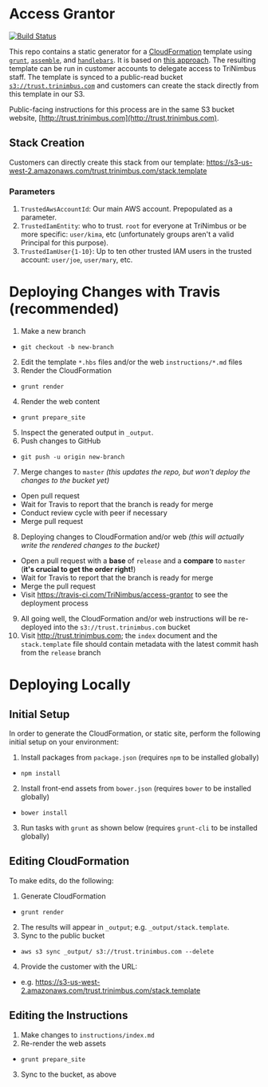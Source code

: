 # Access Grantor

[![Build Status](https://travis-ci.com/TriNimbus/access-grantor.svg?token=qUgWaG44GiU7kPHZFG3v&branch=master)](https://travis-ci.com/TriNimbus/access-grantor)

This repo contains a static generator for a [CloudFormation][cf] template using [`grunt`][grunt], [`assemble`][ass], and [`handlebars`][hb]. It is based on [this approach][post]. The resulting template can be run in customer accounts to delegate access to TriNimbus staff. The template is synced to a public-read bucket [`s3://trust.trinimbus.com`][template] and customers can create the stack directly from this template in our S3.

Public-facing instructions for this process are in the same S3 bucket website, [http://trust.trinimbus.com](http://trust.trinimbus.com).

## Stack Creation
Customers can directly create this stack from our template: https://s3-us-west-2.amazonaws.com/trust.trinimbus.com/stack.template

### Parameters
1. `TrustedAwsAccountId`: Our main AWS account. Prepopulated as a parameter.
2. `TrustedIamEntity`: who to trust. `root` for everyone at TriNimbus or be more specific: `user/kima`, etc (unfortunately groups aren't a valid Principal for this purpose).
3. `TrustedIamUser{1-10}`: Up to ten other trusted IAM users in the trusted account: `user/joe`, `user/mary`, etc.

# Deploying Changes with Travis (recommended)

1. Make a new branch
  * `git checkout -b new-branch` 
2. Edit the template `*.hbs` files and/or the web `instructions/*.md` files 
3. Render the CloudFormation
  * `grunt render`
4. Render the web content
  * `grunt prepare_site`
5. Inspect the generated output in `_output`.
6. Push changes to GitHub
  * `git push -u origin new-branch`
7. Merge changes to `master` _(this updates the repo, but won't deploy the changes to the bucket yet)_
  * Open pull request
  * Wait for Travis to report that the branch is ready for merge 
  * Conduct review cycle with peer if necessary
  * Merge pull request
8. Deploying changes to CloudFormation and/or web _(this will actually write the rendered changes to the bucket)_
  * Open a pull request with a **base** of `release` and a **compare** to `master` (**it's crucial to get the order right!**)
  * Wait for Travis to report that the branch is ready for merge
  * Merge the pull request
  * Visit https://travis-ci.com/TriNimbus/access-grantor to see the deployment process
9. All going well, the CloudFormation and/or web instructions will be re-deployed into the `s3://trust.trinimbus.com` bucket
10. Visit http://trust.trinimbus.com; the `index` document and the `stack.template` file should contain metadata with the latest commit hash from the `release` branch

# Deploying Locally

## Initial Setup
In order to generate the CloudFormation, or static site, perform the following initial setup on your environment:

1. Install packages from `package.json` (requires `npm` to be installed globally)
  * `npm install`
2. Install front-end assets from `bower.json` (requires `bower` to be installed globally)
  * `bower install`
3. Run tasks with `grunt` as shown below (requires `grunt-cli` to be installed globally)

## Editing CloudFormation
To make edits, do the following:

1. Generate CloudFormation
  * `grunt render`
2. The results will appear in `_output`; e.g. `_output/stack.template`.
3. Sync to the public bucket
  * `aws s3 sync _output/ s3://trust.trinimbus.com --delete`
4. Provide the customer with the URL:
  * e.g. https://s3-us-west-2.amazonaws.com/trust.trinimbus.com/stack.template

## Editing the Instructions
1. Make changes to `instructions/index.md`
2. Re-render the web assets
  * `grunt prepare_site`
3. Sync to the bucket, as above

[post]: https://github.com/dliggat/cloudformable
[hb]: http://handlebarsjs.com/
[grunt]: http://gruntjs.com/
[ass]: http://assemble.io/
[cf]: https://aws.amazon.com/cloudformation
[template]: https://s3-us-west-2.amazonaws.com/trust.trinimbus.com/stack.template

